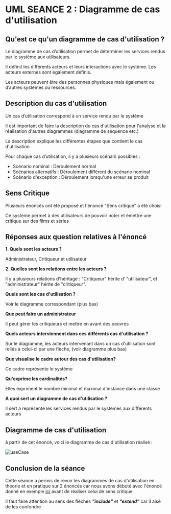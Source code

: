 # UML SEANCE 2 : Diagramme de cas d'utilisation

## Qu'est ce qu'un diagramme de cas d'utilisation ?

<p>Le diagramme de cas d’utilisation permet de déterminer les services rendus par le système aux utilisateurs.</p>
<p>Il définit les différents acteurs et leurs interactions avec le système. Les acteurs externes sont également définis.</p>
<p>Les acteurs peuvent être des personnes physiques mais également ou d’autres systèmes ou ressources.</p>

<h2>Description du cas d'utilisation</h2>
<p>Un cas d’utilisation correspond à un service rendu par le système</p>
<p>Il est important de faire la description du cas d'utilisation pour l'analyse et la réalisation d'autres diagrammes (diagramme de séquence etc.)</p>
<p>La description explique les différentes étapes que contient le cas d'utilisation</p>
<p>Pour chaque cas d’utilisation, il y a plusieurs scénarii possibles : </p>
<ul>
<li>Scénario nominal : Déroulement normal</li>
<li>Scénarios alternatifs : Déroulement différent du scénario nominal</li>
<li>Scénario d'exception : Déroulement lorsqu'une erreur se produit</li>
</ul>

## Sens Critique

<p>Plusieurs énoncés ont été proposé et l'énoncé "Sens critique" a été choisi</p>
<p>Ce système permet à des utilisateurs de pouvoir noter et émettre une critique sur des films et séries</p>

<h2>Réponses aux question relatives à l'énoncé</h2>
<p><b>1. Quels sont les acteurs ?</b></p>
<p>Administrateur, Critiqueur et utilisateur</p>
<p><b>2. Quelles sont les relations entre les acteurs ?</b></p>
<p>Il y a plusieurs relations d'héritage : "Critiqueur" hérite d’ "utilisateur", et "administrateur" hérite de "critiqueur".</p>

<p><b>Quels sont les cas d'utilisation ?</b></p>
<p>Voir le diagramme correspondant (plus bas)</p>
<p><b>Que peut faire un administrateur</b></p>
<p>Il peut gérer les critiqueurs et mettre en avant des oeuvres</p>
<p><b>Quels acteurs interviennent dans ces différents cas d'utilisation ?</b></p>
<p>Sur le diagramme, les acteurs intervenant dans un cas d'utilisation sont reliés à celui-ci par une flèche, (voir diagramme plus bas)</p>
<p><b>Que visualise le cadre autour des cas d'utilisation?</b></p>
<p>Ce cadre représente le système</p>
<p><b>Qu'exprime les cardinalités?</b></p>
<p>Elles expriment le nombre minimal et maximal d'instance dans une classe</p>
<p><b>A quoi sert un diagramme de cas d'utilisation ?</b></p>
<p>Il sert à représenté les services rendus par le systèmes aux différents acteurs</p>

## Diagramme de cas d'utilisation

<p>à partir de cet énoncé, voici le diagramme de cas d'utilisation réalisé : </p>
<img src="../img/diagUc.svg" alt="useCase">

## Conclusion de la séance

<p>Cette séance a permis de revoir les diagrammes de cas d'utilisation en théorie et en pratique sur 2 énoncés car nous avons débuté avec l'énoncé
donné en exemple <a href="https://mbf-iut.i3s.unice.fr/doku.php?id=2016_2017:s2:td:td_use_cases">ici</a> avant de réaliser celui de sens critique</p>
<p>Il faut faire attention au sens des flèches <i><b>"include"</i></b> et <i><b>"extend"</i></b> car il aisé de les confondre</p>